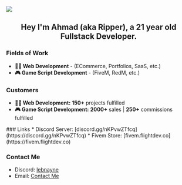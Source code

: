 <img src="https://r2.fivemanage.com/IE45uit2nzkXywQ05Lbtl/BANNER-FarmScriptsV5-byFlightDesign.png">

## <div id="header" align="center"> Hey I'm Ahmad (aka Ripper), a 21 year old Fullstack Developer. </div>

### Fields of Work

<ul>
  <li>
    <b>🧑‍💻 Web Development</b> - (ECommerce, Portfolios, SaaS, etc.)
  </li>
  <li>
    <b>🎮 Game Script Development</b> - (FiveM, RedM, etc.)
  </li>
</ul>


### Customers
<ul>
  <li>
    <b>🧑‍💻 Web Development:</b> <b>150+</b> projects fulfilled
  </li>
  <li>
    <b>🎮 Game Script Development:</b> <b>2000+</b> sales | <b>250+</b> commissions fulfilled
  </li>
</ul>
### Links
* Discord Server: [discord.gg/nKPvwZTfcq](https://discord.gg/nKPvwZTfcq)
* Fivem Store: [fivem.flightdev.co](https://fivem.flightdev.co)

### Contact Me
* Discord: [lebnayne](https://discordapp.com/users/776443665823825950)
* Email: [Contact Me](mailto:ahmadmalah86@gmail.com) 
